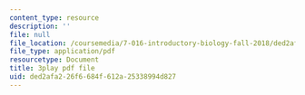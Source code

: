 ```yaml
---
content_type: resource
description: ''
file: null
file_location: /coursemedia/7-016-introductory-biology-fall-2018/ded2afa226f6684f612a25338994d827_hDppkpYcBdg.pdf
file_type: application/pdf
resourcetype: Document
title: 3play pdf file
uid: ded2afa2-26f6-684f-612a-25338994d827
---
```

